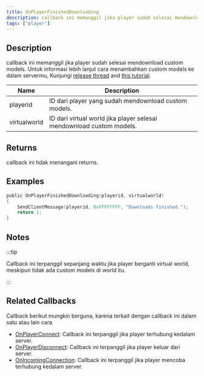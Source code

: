 ```yaml
---
title: OnPlayerFinishedDownloading
description: callback ini memanggil jika player sudah selesai mendownload custom models.
tags: ["player"]
---
```


<VersionWarn name='callback' version='SA-MP 0.3.DL' />

## Description

callback ini memanggil jika player sudah selesai mendownload custom models. Untuk informasi lebih lanjut cara menambahkan custom models ke dalam servermu, Kunjungi [release thread](https://sampforum.blast.hk/showthread.php?tid=644105) and [this tutorial](https://sampforum.blast.hk/showthread.php?tid=644123).

| Name         | Description                                                                    |
| ------------ | ------------------------------------------------------------------------------ |
| playerid     | ID dari player yang sudah mendownload custom models.                  		    |   
| virtualworld | ID dari virtual world jika player selesai mendownload custom models. 		    |

## Returns

callback ini tidak menangani returns.

## Examples

```c
public OnPlayerFinishedDownloading(playerid, virtualworld)
{
    SendClientMessage(playerid, 0xFFFFFFFF, "Downloads finished.");
    return 1;
}
```

## Notes

:::tip

Callback ini terpanggil sepanjang waktu jika player berganti virtual world, meskipun tidak ada custom models di world itu.

:::

## Related Callbacks

Callback berikut mungkin berguna, karena terkait dengan callback ini dalam satu atau lain cara

- [OnPlayerConnect](OnPlayerConnect): Callback ini terpanggil jika player terhubung kedalam server.
- [OnPlayerDisconnect](OnPlayerDisconnect): Callback ini terpanggil jika player keluar dari server. 
- [OnIncomingConnection](OnIncomingConnection): Callback ini terpanggil jika player mencoba terhubung kedalam server. 
